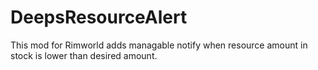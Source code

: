 # DeepsResourceAlert
This mod for Rimworld adds managable notify when resource amount in stock is lower than desired amount. 
